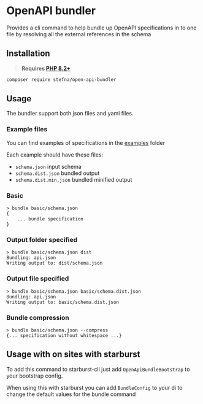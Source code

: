 # OpenAPI bundler

Provides a cli command to help bundle up OpenAPI specifications in to one file 
by resolving all the external references in the schema

## Installation

> **Requires [PHP 8.2+](https://php.net/releases/)**

```bash
composer require stefna/open-api-bundler
```

## Usage

The bundler support both json files and yaml files.

### Example files

You can find examples of specifications in the [examples](examples/) folder

Each example should have these files:

* `schema.json` input schema
* `schema.dist.json` bundled output
* `schema.dist.min,json` bundled minified output

### Basic
```shell
> bundle basic/schema.json
{
	... bundle specification
}
```

### Output folder specified
```shell
> bundle basic/schema.json dist
Bundling: api.json
Writing output to: dist/schema.json
```

### Output file specified
```shell
> bundle basic/schema.json basic/schema.dist.json
Bundling: api.json
Writing output to: basic/schema.dist.json
```

### Bundle compression
```shell
> bundle basic/schema.json --compress
{... specification without whitespace ...}
```

## Usage with on sites with starburst

To add this command to starburst-cli just add `OpenApiBundleBootstrap` to your bootstrap config.

When using this with starburst you can add `BundleConfig` to your di to change the default values for the bundle
command
